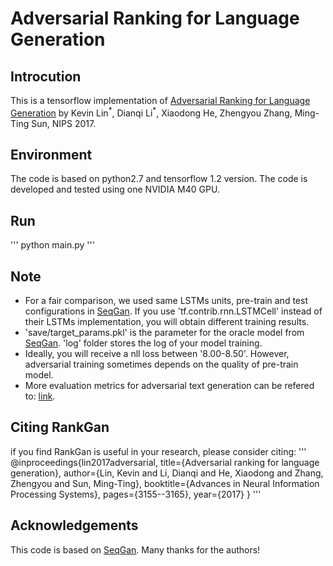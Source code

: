 # Adversarial Ranking for Language Generation

## Introcution
This is a tensorflow implementation of [Adversarial Ranking for Language Generation](https://arxiv.org/pdf/1705.11001.pdf) by Kevin Lin<sup>\*</sup>, Dianqi Li<sup>\*</sup>, Xiaodong He, Zhengyou Zhang, Ming-Ting Sun, NIPS 2017. 

## Environment
The code is based on python2.7 and tensorflow 1.2 version. The code is developed and tested using one NVIDIA M40 GPU. 

## Run
'''
python main.py
'''

## Note
* For a fair comparison, we used same LSTMs units, pre-train and test configurations in [SeqGan](https://github.com/LantaoYu/SeqGAN). If you use 'tf.contrib.rnn.LSTMCell' instead of their LSTMs implementation, you will obtain different training results.
* 'save/target\_params.pkl' is the parameter for the oracle model from [SeqGan](https://github.com/LantaoYu/SeqGAN). 'log' folder stores the log of your model training. 
* Ideally, you will receive a nll loss between '8.00-8.50'. However, adversarial training sometimes depends on the quality of pre-train model. 
* More evaluation metrics for adversarial text generation can be refered to: [link](https://arxiv.org/pdf/1802.01886.pdf).

## Citing RankGan
if you find RankGan is useful in your research, please consider citing: 
'''
@inproceedings{lin2017adversarial,
  title={Adversarial ranking for language generation},
  author={Lin, Kevin and Li, Dianqi and He, Xiaodong and Zhang, Zhengyou and Sun, Ming-Ting},
  booktitle={Advances in Neural Information Processing Systems},
  pages={3155--3165},
  year={2017}
}
'''

## Acknowledgements
This code is based on [SeqGan](https://github.com/LantaoYu/SeqGAN). Many thanks for the authors!
